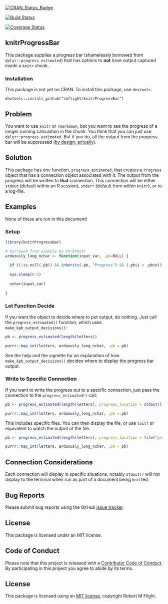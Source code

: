 [![CRAN\_Status\_Badge](http://www.r-pkg.org/badges/version/knitrProgressBar)](https://cran.r-project.org/package=knitrProgressBar)

[![Build Status](https://travis-ci.org/rmflight/knitrProgressBar.svg?branch=master)](https://travis-ci.org/rmflight/knitrProgressBar)

[![Coverage Status](https://img.shields.io/codecov/c/github/rmflight/knitrProgressBar/master.svg)](https://codecov.io/github/rmflight/knitrProgressBar?branch=master)

knitrProgressBar
----------------

This package supplies a progress bar (shamelessly borrowed from `dplyr::progress_estimated`) that has options to **not** have output captured inside a `knitr` chunk.

### Installation

This package is not yet on CRAN. To install this package, use `devtools`:

    devtools::install_github("rmflight/knitrProgressBar")

Problem
-------

You want to use `knitr` or `rmarkdown`, but you want to see the progress of a longer running calculation in the chunk. You think that you can just use `dplyr::progress_estimated`. But if you do, all the output from the progress bar will be suppressed ([by design, actually](https://github.com/tidyverse/dplyr/blob/master/R/progress.R#L96)).

Solution
--------

This package has one function, `progress_estimated`, that creates a `Progress` object that has a connection object associated with it. The output from the progress will be written to **that** connection. This connection will be either `stdout` (default within an R session), `stderr` (default from within `knitr`), or to a log-file.

Examples
--------

None of these are run in this document!

### Setup

``` r
library(knitrProgressBar)

# borrowed from example by @hrbrmstr
arduously_long_nchar <- function(input_var, .pb=NULL) {
  
  if ((!is.null(.pb)) && inherits(.pb, "Progress") && (.pb$i < .pb$n)) .pb$tick()$print()
  
  Sys.sleep(0.5)
  
  nchar(input_var)
  
}
```

### Let Function Decide

If you want the object to decide where to put output, do nothing. Just call the `progress_estimated()` function, which uses `make_kpb_output_decisions()`:

``` r
pb <- progress_estimated(length(letters))

purrr::map_int(letters, arduously_long_nchar, .pb = pb)
```

See the help and the vignette for an explanation of how `make_kpb_output_decisions()` decides where to display the progress bar output.

### Write to Specific Connection

If you want to write the progress out to a specific connection, just pass the connection to the `progress_estimated()` call:

``` r
pb <- progress_estimated(length(letters), progress_location = stdout())

purrr::map_int(letters, arduously_long_nchar, .pb = pb)
```

This includes specific files. You can then display the file, or use `tailf` or equivalent to watch the output of the file.

``` r
pb <- progress_estimated(length(letters), progress_location = file("progress.log", open = "w"))

purrr::map_int(letters, arduously_long_nchar, .pb = pb)
```

Connection Considerations
-------------------------

Each connection will display in specific situations, notably `stdout()` will not display to the terminal when run as part of a document being `knit`ted.

Bug Reports
-----------

Please submit bug reports using the GitHub [issue tracker](https://github.com/rmflight/knitrProgressBar/issues).

License
-------

This package is licensed under an MIT license.

Code of Conduct
---------------

Please note that this project is released with a [Contributor Code of Conduct](CONDUCT.md). By participating in this project you agree to abide by its terms.

License
-------

This package is licensed using an [MIT license](LICENSE.md), copyright Robert M Flight.

